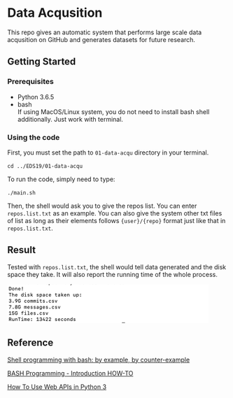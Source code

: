 # Data Acqusition

This repo gives an automatic system that performs large scale data acqusition on GitHub and generates datasets for future research.

## Getting Started


### Prerequisites

* Python 3.6.5
* bash  
If using MacOS/Linux system, you do not need to install bash shell additionally. Just work with terminal.


### Using the code

First, you must set the path to `01-data-acqu` directory in your terminal.

```
cd ../EDS19/01-data-acqu
```
To run the code, simply need to type:

```
./main.sh
```
Then, the shell would ask you to give the repos list. You can enter `repos.list.txt` as an example. You can also give the system other txt files of list as long as their elements follows `{user}/{repo}` format just like that in `repos.list.txt`.

## Result

Tested with `repos.list.txt`, the shell would tell data generated and the disk space they take. It will also report the running time of the whole process.


![](https://raw.githubusercontent.com/Jingciii/EDS19/master/01-data-acqu/result.png)



## Reference

[Shell programming with bash: by example, by counter-example](http://matt.might.net/articles/bash-by-example/)

[BASH Programming - Introduction HOW-TO](http://tldp.org/HOWTO/Bash-Prog-Intro-HOWTO.html)

[How To Use Web APIs in Python 3](https://www.digitalocean.com/community/tutorials/how-to-use-web-apis-in-python-3) 